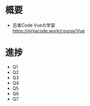 # 概要
* 忍者Code Vueの学習  
  https://ninjacode.work/course/Vue

# 進捗
* Q1
* Q2  
* Q3  
* Q4  
* Q5  
* Q6
* Q7  
